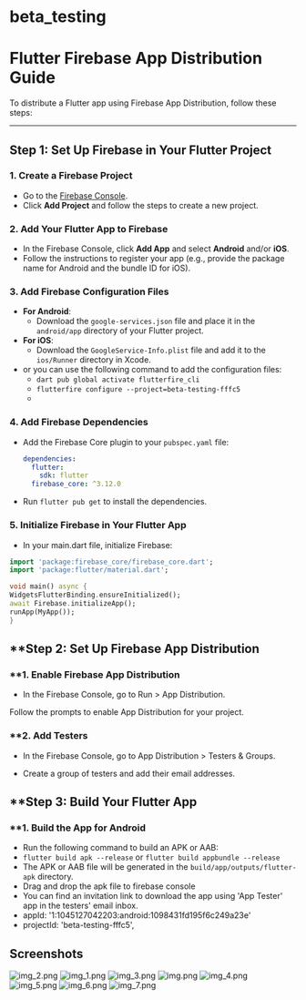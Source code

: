 # beta_testing

# Flutter Firebase App Distribution Guide

To distribute a Flutter app using Firebase App Distribution, follow these steps:

---

## **Step 1: Set Up Firebase in Your Flutter Project**

### **1. Create a Firebase Project**
- Go to the [Firebase Console](https://console.firebase.google.com/).
- Click **Add Project** and follow the steps to create a new project.

### **2. Add Your Flutter App to Firebase**
- In the Firebase Console, click **Add App** and select **Android** and/or **iOS**.
- Follow the instructions to register your app (e.g., provide the package name for Android and the bundle ID for iOS).

### **3. Add Firebase Configuration Files**
- **For Android**:
    - Download the `google-services.json` file and place it in the `android/app` directory of your Flutter project.
- **For iOS**:
    - Download the `GoogleService-Info.plist` file and add it to the `ios/Runner` directory in Xcode.
- or you can use the following command to add the configuration files:
    - `dart pub global activate flutterfire_cli`
    - `flutterfire configure --project=beta-testing-fffc5`
    - 
### **4. Add Firebase Dependencies**
- Add the Firebase Core plugin to your `pubspec.yaml` file:
  ```yaml
  dependencies:
    flutter:
      sdk: flutter
    firebase_core: ^3.12.0
- Run `flutter pub get` to install the dependencies.

### **5. Initialize Firebase in Your Flutter App**
- In your main.dart file, initialize Firebase:
```dart
import 'package:firebase_core/firebase_core.dart';
import 'package:flutter/material.dart';

void main() async {
WidgetsFlutterBinding.ensureInitialized();
await Firebase.initializeApp();
runApp(MyApp());
}
```
## **Step 2: Set Up Firebase App Distribution
### **1. Enable Firebase App Distribution
- In the Firebase Console, go to Run > App Distribution.

Follow the prompts to enable App Distribution for your project.

### **2. Add Testers
- In the Firebase Console, go to App Distribution > Testers & Groups.

- Create a group of testers and add their email addresses.

## **Step 3: Build Your Flutter App
### **1. Build the App for Android
- Run the following command to build an APK or AAB:
- `flutter build apk --release` or `flutter build appbundle --release`
- The APK or AAB file will be generated in the `build/app/outputs/flutter-apk` directory.
- Drag and drop the apk file to firebase console
- You can find an invitation link to download the app using 'App Tester' app in the testers' email inbox.
- appId: '1:1045127042203:android:1098431fd195f6c249a23e'
- projectId: 'beta-testing-fffc5',
  

## Screenshots
![img_2.png](img_2.png)
![img_1.png](img_1.png)
![img_3.png](img_3.png)
![img.png](img.png)
![img_4.png](img_4.png)
![img_5.png](img_5.png)
![img_6.png](img_6.png)
![img_7.png](img_7.png)